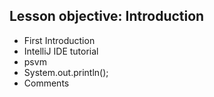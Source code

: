## Lesson objective: Introduction

- First Introduction
- IntelliJ IDE tutorial
- psvm
- System.out.println();
- Comments